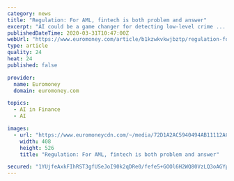 ```yaml
---
category: news
title: "Regulation: For AML, fintech is both problem and answer"
excerpt: "AI could be a game changer for detecting low-level crime ... including integrating data analytics software from London-based financial crime fintech Quantexa. “The challenge is you’re looking for a low-frequency event in a high-volume environment,” says HSBC’s global head of compliance, Colin Bell. “There’s an opportunity to ..."
publishedDateTime: 2020-03-31T10:47:00Z
webUrl: "https://www.euromoney.com/article/b1kzwkvkwjbztp/regulation-for-aml-fintech-is-both-problem-and-answer"
type: article
quality: 24
heat: 24
published: false

provider:
  name: Euromoney
  domain: euromoney.com

topics:
  - AI in Finance
  - AI

images:
  - url: "https://www.euromoneycdn.com/~/media/72D1A2AC5940494AB11112AC42775AA0.jpg?w=100%25&hash=8A77FAE478FC0258F46BB5653D206A0D351D5C68&la=en"
    width: 408
    height: 526
    title: "Regulation: For AML, fintech is both problem and answer"

secured: "1YUjfeAxkFIhRST3gfUSeJoI90k2qDRe0/fefe5+GOOl6H2WQ80VzLQ3oAGYpiDifogcskurxOqBYsiRFznYqEs0Dl24tSJEfExfX04zgZPoBsCN32m9jq8hF9gUqAJZh4XE8A80KbvFXcCj2GdfQB3jDG5WfWnb5VVJ3ncgk4JMzXyqyHcRFiYoWKjjXMAgoFh2boPUCndWcG82JOWYxjBvVGb7yMbQ792cmlIqQR8+TsLpiE+/yVPVwm3PcCshTxXDgLcR+kdEkDBb/CJz0v5EUxFyRgWcmP9Ko/NKSUIejoOxx5/LQv4SMnScL7eh;8/sfF8s4iRM7kjDwUUdyNA=="
---
```


